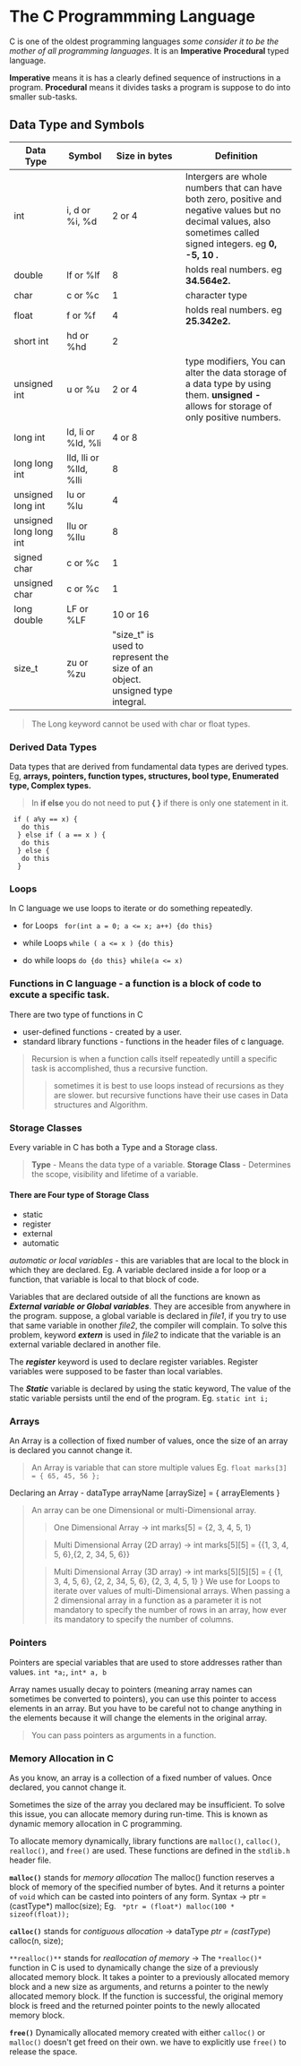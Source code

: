 # The C Programmming Language

C is one of the oldest programming languages *some consider it to be the mother of all programming languages*.
It is an **Imperative** **Procedural** typed language.

**Imperative** means it is has a clearly defined sequence of instructions in a program.
**Procedural** means it divides tasks a program is suppose to do into smaller sub-tasks.

## Data Type and Symbols

| Data Type | Symbol | Size in bytes | Definition |
| ------ | ------| ------ | ------ |
| int | i, d or %i, %d | 2 or 4 | Intergers are whole numbers that can have both zero, positive and negative values but no decimal values, also sometimes called signed integers. eg **0, -5, 10 .** 
| double | lf or %lf | 8 | holds real numbers. eg **34.564e2.** 
| char | c or %c | 1 | character type
| float | f or %f | 4 | holds real numbers. eg **25.342e2.**
| short int | hd or %hd | 2 | 
| unsigned int | u or %u | 2 or 4 | type modifiers, You can  alter the data storage of a data type by using them. **unsigned -** allows for storage of only positive numbers. 
| long int | ld, li or %ld, %li | 4 or 8 |
| long long int | lld, lli or %lld, %lli | 8 |
| unsigned long int | lu or %lu | 4 |
| unsigned long long int | llu or %llu | 8 |
| signed char | c or %c | 1 |
| unsigned char | c or %c | 1 |
| long double | LF or %LF | 10 or 16 |
| size_t | zu or %zu | "size_t" is used to represent the size of an object. unsigned type integral.

> The Long keyword cannot be used with char or float types.


### Derived Data Types
Data types that are derived from fundamental data types are derived types. Eg, **arrays, pointers, function types, structures, bool type, Enumerated type, Complex types.**

> In **if else** you do not need to put **{ }** if there is only one statement in it.

``` 
 if ( a%y == x) {
   do this
  } else if ( a == x ) {
   do this
  } else {
   do this
  }
```

### Loops

In C language we use loops to iterate or do something repeatedly.

* for Loops 
` for(int a = 0; a <= x; a++) {do this}`

* while Loops
`while ( a <= x ) {do this}`

* do while loops
`do {do this} while(a <= x)`

### Functions in C language - a function is a block of code to excute a specific task.
There are two type of functions in C 
* user-defined functions - created by a user.
* standard library functions - functions in the header files of c language.

> Recursion is when a function calls itself repeatedly untill a specific task is accomplished, thus a recursive function.
>> sometimes it is best to use loops instead of recursions as they are slower.
>> but recursive functions have their use cases in Data structures and Algorithm.

### Storage Classes

Every variable in C has both a Type and a Storage class.
> **Type** - Means the data type of a variable.
> **Storage Class** - Determines the scope, visibility and lifetime of a variable.

#### There are Four type of Storage Class

- static
- register
- external
- automatic

*automatic or local variables* - this are variables that are local to the block in which they are declared. Eg. A variable declared inside a for loop or a function, that variable is local to that block of code.

Variables that are declared outside of all the functions are known as ***External variable or Global variables***. They are accesible from anywhere in the program. suppose, a global variable is declared in *file1*, if you try to  use that same variable in onother *file2*, the compiler will complain. To solve this problem, keyword ***extern*** is used in *file2* to indicate that the variable is an external variable declared in another file.

The ***register*** keyword is used to declare register variables. Register variables were supposed to be faster than local variables.

The ***Static*** variable is declared by using the static keyword, The value of the static variable persists until the end of the program. Eg. `static int i;`

### Arrays 

An Array is a collection of fixed number of values, once the size of an array is declared you cannot change it.

> An Array is variable that can store multiple values Eg. `float marks[3] = { 65, 45, 56 };`

Declaring an Array - dataType arrayName [arraySize] = { arrayElements }

> An array can be one Dimensional or multi-Dimensional array.
>
>> One Dimensional Array -> int marks[5] = {2, 3, 4, 5, 1}
>
>> Multi Dimensional Array (2D array) -> int marks[5][5] = {{1, 3, 4, 5, 6},{2, 2, 34, 5, 6}}
> 
>> Multi Dimensional Array (3D array) -> int marks[5][5][5] = { {1, 3, 4, 5, 6}, {2, 2, 34, 5, 6}, {2, 3, 4, 5, 1} }
> We use for Loops to iterate over values of multi-Dimensional arrays.
> When passing a 2 dimensional array in a function as a parameter it is not mandatory to specify the number of rows in an array, how ever its mandatory to specify the number of columns.

### Pointers 

Pointers are special variables that are used to store addresses rather than values. `int *a;`, `int* a, b`

Array names usually decay to pointers (meaning array names can sometimes be converted to pointers), you can use this pointer to access elements in an array. But you have to be careful not to change anything in the elements because it will change the elements in the original array.

> You can pass pointers as arguments in a function. 

### Memory Allocation in C

As you know, an array is a collection of a fixed number of values. Once declared, you cannot change it.

Sometimes the size of the array you declared may be insufficient. To solve this issue, you can allocate memory during run-time. This is known as dynamic memory allocation in C programming.

To allocate memory dynamically, library functions are `malloc()`, `calloc()`, `realloc()`, and `free()` are used. These functions are defined in the `stdlib.h` header file.

**`malloc()`** stands for *memory allocation*
The malloc() function reserves a block of memory of the specified number of bytes. And it returns a pointer of `void` which can be casted into pointers of any form. Syntax -> ptr = (castType*) malloc(size); Eg. ` *ptr = (float*) malloc(100 * sizeof(float));`

**`calloc()`** stands for *contiguous allocation* -> dataType *ptr = (castType*) calloc(n, size); 

`**realloc()**` stands for *reallocation of memory* -> The `*realloc()*` function in C is used to dynamically change the size of a previously allocated memory block. It takes a pointer to a previously allocated memory block and a new size as arguments, and returns a pointer to the newly allocated memory block. If the function is successful, the original memory block is freed and the returned pointer points to the newly allocated memory block.

**`free()`** Dynamically allocated memory  created with either `calloc()` or `malloc()` doesn't get freed on their own. we have to explicitly use `free()` to release the space.













                                                                      
